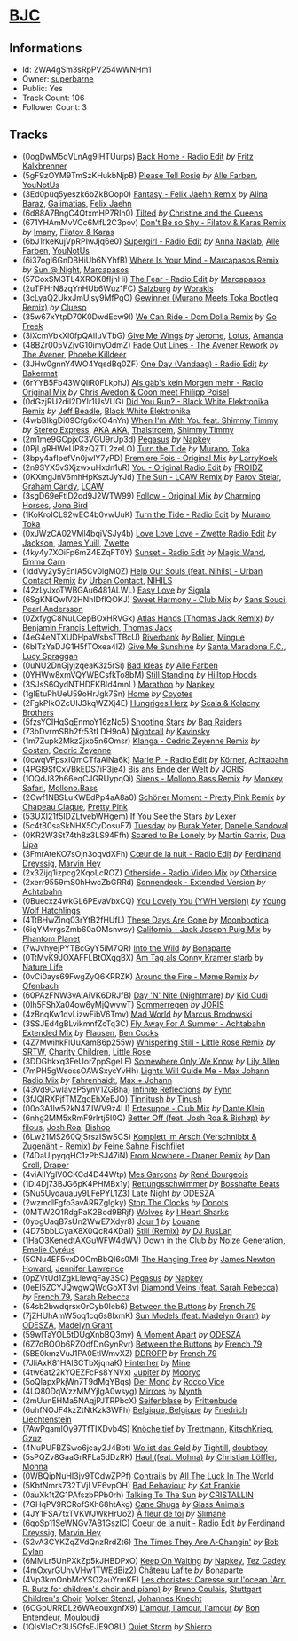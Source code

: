 # [BJC](https://open.spotify.com/playlist/2WA4gSm3sRpPV254wWNHm1)
## Informations
<!-- META_BEGIN -->
- Id: 2WA4gSm3sRpPV254wWNHm1
- Owner: [superbarne](https://open.spotify.com/user/superbarne)
- Public: Yes
- Track Count: 106
- Follower Count: 3
<!-- META_END -->


## Tracks
<!-- TRACK_LIST_BEGIN -->
- (0ogDwM5qVLnAg9IHTUurps) [Back Home - Radio Edit](https://open.spotify.com/track/0ogDwM5qVLnAg9IHTUurps) *by* [Fritz Kalkbrenner](https://open.spotify.com/artist/08Ut1tYxtmgIInVyQqohkM)
- (5gF9zOYM9TmSzKHukbNjpB) [Please Tell Rosie](https://open.spotify.com/track/5gF9zOYM9TmSzKHukbNjpB) *by* [Alle Farben](https://open.spotify.com/artist/61ipISvUVa5LkJlKZnm3Oo), [YouNotUs](https://open.spotify.com/artist/67ghKnycRX6VM1xfqJSMlH)
- (3Ed0puq5yeszk6bZkBOop0) [Fantasy - Felix Jaehn Remix](https://open.spotify.com/track/3Ed0puq5yeszk6bZkBOop0) *by* [Alina Baraz](https://open.spotify.com/artist/6hfwwpXqZPRC9CsKI7qtv1), [Galimatias](https://open.spotify.com/artist/0tOrKkXIn3VYyVHFEPG6Xd), [Felix Jaehn](https://open.spotify.com/artist/4bL2B6hmLlMWnUEZnorEtG)
- (6d88A7BngC4QtxmHP7RIh0) [Tilted](https://open.spotify.com/track/6d88A7BngC4QtxmHP7RIh0) *by* [Christine and the Queens](https://open.spotify.com/artist/04vj3iPUiVh5melWr0w3xT)
- (671YHAmMvVCc6MfL2C3pov) [Don't Be so Shy - Filatov & Karas Remix](https://open.spotify.com/track/671YHAmMvVCc6MfL2C3pov) *by* [Imany](https://open.spotify.com/artist/74eY8wbrhhVD7pACbBHwHw), [Filatov & Karas](https://open.spotify.com/artist/5NW2uPFatEKjZQ5gpWD8HO)
- (6bJ1rkeKujVpRPIwJjq6e0) [Supergirl - Radio Edit](https://open.spotify.com/track/6bJ1rkeKujVpRPIwJjq6e0) *by* [Anna Naklab](https://open.spotify.com/artist/6vNe5MINTo5QZyR08sBOBA), [Alle Farben](https://open.spotify.com/artist/61ipISvUVa5LkJlKZnm3Oo), [YouNotUs](https://open.spotify.com/artist/67ghKnycRX6VM1xfqJSMlH)
- (6i37ogI6GnDBHiUb6NYhfB) [Where Is Your Mind - Marcapasos Remix](https://open.spotify.com/track/6i37ogI6GnDBHiUb6NYhfB) *by* [Sun @ Night](https://open.spotify.com/artist/4zaOa6gB1OU9xcUZRiaW4D), [Marcapasos](https://open.spotify.com/artist/6QKeymKBlijyJhfOi1smqB)
- (57CoxSM3TL4XROK8fIjhHi) [The Fear - Radio Edit](https://open.spotify.com/track/57CoxSM3TL4XROK8fIjhHi) *by* [Marcapasos](https://open.spotify.com/artist/6QKeymKBlijyJhfOi1smqB)
- (2uTPHrN8zqYnHUb6Wuz1FC) [Salzburg](https://open.spotify.com/track/2uTPHrN8zqYnHUb6Wuz1FC) *by* [Worakls](https://open.spotify.com/artist/5RPzPJCg4ER1LzQkorZ31p)
- (3cLyaQ2UkxJmUjsy9MfPgO) [Gewinner (Murano Meets Toka Bootleg Remix)](https://open.spotify.com/track/3cLyaQ2UkxJmUjsy9MfPgO) *by* [Clueso](https://open.spotify.com/artist/0iFq8SzyZaaQ2Fn6CLDxqW)
- (35w67xYtpD70K0DwdEcw9I) [We Can Ride - Dom Dolla Remix](https://open.spotify.com/track/35w67xYtpD70K0DwdEcw9I) *by* [Go Freek](https://open.spotify.com/artist/2aRd7rRSUjtZ6WPG5GsBO6)
- (3iXcmVbkXl0fpQAiIuVTbG) [Give Me Wings](https://open.spotify.com/track/3iXcmVbkXl0fpQAiIuVTbG) *by* [Jerome](https://open.spotify.com/artist/4xcDVatLFh6qlcm41er3LV), [Lotus](https://open.spotify.com/artist/5NgQo5enpKJsf6ohQedD6b), [Amanda](https://open.spotify.com/artist/0biYBHxECA1AxcZK9JBidH)
- (48BZr005VZjvG10imyOdmZ) [Fade Out Lines - The Avener Rework](https://open.spotify.com/track/48BZr005VZjvG10imyOdmZ) *by* [The Avener](https://open.spotify.com/artist/0e6qzpphJHtObTSwD75mi0), [Phoebe Killdeer](https://open.spotify.com/artist/318VpIRUWele6jD0k3ldkT)
- (3JHw0gnnY4WO4YqsdBq0ZF) [One Day (Vandaag) - Radio Edit](https://open.spotify.com/track/3JHw0gnnY4WO4YqsdBq0ZF) *by* [Bakermat](https://open.spotify.com/artist/3MyFDtqB80WZvbtCZRsekM)
- (6rYYB5Fb43WQliR0FLkphJ) [Als gäb's kein Morgen mehr - Radio Original Mix](https://open.spotify.com/track/6rYYB5Fb43WQliR0FLkphJ) *by* [Chris Avedon & Coon meet Philipp Poisel](https://open.spotify.com/artist/0BAS6yJMYGDrP345X0QrUn)
- (0dGzjRU2diI2DYIr1UsVUG) [Did You Run? - Black White Elektronika Remix](https://open.spotify.com/track/0dGzjRU2diI2DYIr1UsVUG) *by* [Jeff Beadle](https://open.spotify.com/artist/5QpVZF15vyuLB07B8DUsQn), [Black White Elektronika](https://open.spotify.com/artist/5PUfB7NLJ23r4uC8GvvWgS)
- (4wbBIkgDi09Cfg6xKO4nYn) [When I'm With You feat. Shimmy Timmy](https://open.spotify.com/track/4wbBIkgDi09Cfg6xKO4nYn) *by* [Stereo Express](https://open.spotify.com/artist/3j2zB13syOvCyrkJIomEA2), [AKA AKA](https://open.spotify.com/artist/64fjAjykuM8Oc3Bqup4g72), [Thalstroem](https://open.spotify.com/artist/4APUbQ1NzVSQyGOhH4g2jY), [Shimmy Timmy](https://open.spotify.com/artist/363xbWmkJVsy3HezsBjX58)
- (2m1me9GCpjxC3VGU9rUp3d) [Pegasus](https://open.spotify.com/track/2m1me9GCpjxC3VGU9rUp3d) *by* [Napkey](https://open.spotify.com/artist/4MismZLKqMb2Qb2HjK4sdE)
- (0PjLgRHWeUP8zQZTL2zeLO) [Turn the Tide](https://open.spotify.com/track/0PjLgRHWeUP8zQZTL2zeLO) *by* [Murano](https://open.spotify.com/artist/6LYPdINEVydGbHEjbOLZtu), [Toka](https://open.spotify.com/artist/0uG1d4g7ClQBCmAGIh34y2)
- (3bpy4afIpefVn0jwlY7yPD) [Premiere Fois - Original Mix](https://open.spotify.com/track/3bpy4afIpefVn0jwlY7yPD) *by* [LarryKoek](https://open.spotify.com/artist/7gq3B5EQLkQq2tXkKMDopI)
- (2n9SYX5vSXjzwxuHxdn1uR) [You - Original Radio Edit](https://open.spotify.com/track/2n9SYX5vSXjzwxuHxdn1uR) *by* [FROIDZ](https://open.spotify.com/artist/4CutpmebK8o9CYIaOLYLt2)
- (0KXmgJnV6mhHpKsztJyYJd) [The Sun - LCAW Remix](https://open.spotify.com/track/0KXmgJnV6mhHpKsztJyYJd) *by* [Parov Stelar](https://open.spotify.com/artist/65EXuYHVoehCKqp0kOS6px), [Graham Candy](https://open.spotify.com/artist/71KlQX0q5wz5f9iytwPfou), [LCAW](https://open.spotify.com/artist/7FOb8fwCcjHjKlIlEZk6go)
- (3sgD69eFtlD2od9J2WTW99) [Follow - Original Mix](https://open.spotify.com/track/3sgD69eFtlD2od9J2WTW99) *by* [Charming Horses](https://open.spotify.com/artist/5rr0CMtvn1p9Be8ICfkTc3), [Jona Bird](https://open.spotify.com/artist/2b6SFRAJT7aebTHmAEl9MW)
- (1KoKroICL92wEC4b0vwUuK) [Turn the Tide - Radio Edit](https://open.spotify.com/track/1KoKroICL92wEC4b0vwUuK) *by* [Murano](https://open.spotify.com/artist/6LYPdINEVydGbHEjbOLZtu), [Toka](https://open.spotify.com/artist/0uG1d4g7ClQBCmAGIh34y2)
- (0xJWzCA02VMl4bqiVSJy4b) [Love Love Love - Zwette Radio Edit](https://open.spotify.com/track/0xJWzCA02VMl4bqiVSJy4b) *by* [Jackson](https://open.spotify.com/artist/5WEFHjy1T9g3u4IonLAEX6), [James Yuill](https://open.spotify.com/artist/0jypmaLN034G9UkeQdqsps), [Zwette](https://open.spotify.com/artist/6J2749jPHYhAZUq79rsNi0)
- (4ky4y7XOiFp6mZ4EZqFT0Y) [Sunset - Radio Edit](https://open.spotify.com/track/4ky4y7XOiFp6mZ4EZqFT0Y) *by* [Magic Wand](https://open.spotify.com/artist/36zgs7qD28lBA7jzA5bPTC), [Emma Carn](https://open.spotify.com/artist/25UzUBawTt2efMKKYNE4Qy)
- (1ddVy2y5yEnIA5Cv0lgM0Z) [Help Our Souls (feat. Nihils) - Urban Contact Remix](https://open.spotify.com/track/1ddVy2y5yEnIA5Cv0lgM0Z) *by* [Urban Contact](https://open.spotify.com/artist/59ILWOZRLKTI8yy97BpeIk), [NIHILS](https://open.spotify.com/artist/0O7NhieDairfQvi9jr66Cx)
- (42zLyJxoTWBGAu6481ALWL) [Easy Love](https://open.spotify.com/track/42zLyJxoTWBGAu6481ALWL) *by* [Sigala](https://open.spotify.com/artist/1IueXOQyABrMOprrzwQJWN)
- (6SgKNiQwIV2HNhIDflQOKJ) [Sweet Harmony - Club Mix](https://open.spotify.com/track/6SgKNiQwIV2HNhIDflQOKJ) *by* [Sans Souci](https://open.spotify.com/artist/659AKqao14TDh7PNu5qDIZ), [Pearl Andersson](https://open.spotify.com/artist/4EoSEUWlmLpYGHGNBoThiM)
- (0ZxfygC8NuLCepBOxHRVGk) [Atlas Hands (Thomas Jack Remix)](https://open.spotify.com/track/0ZxfygC8NuLCepBOxHRVGk) *by* [Benjamin Francis Leftwich](https://open.spotify.com/artist/7D5oTJSXSHf51auG0106CQ), [Thomas Jack](https://open.spotify.com/artist/5vSyn8YPtgu7qLBRZ1Ari7)
- (4eG4eNTXUDHpaWsbsTTBcU) [Riverbank](https://open.spotify.com/track/4eG4eNTXUDHpaWsbsTTBcU) *by* [Bolier](https://open.spotify.com/artist/65NscqgsoMPqBtoLbkP3jD), [Mingue](https://open.spotify.com/artist/4esHHdhDN4oeg9zYkAFpUs)
- (6bITzYaDJG1H5fTOxea4lZ) [Give Me Sunshine](https://open.spotify.com/track/6bITzYaDJG1H5fTOxea4lZ) *by* [Santa Maradona F.C.](https://open.spotify.com/artist/7Cb45L7j8MIfLe7iX6LPuZ), [Lucy Spraggan](https://open.spotify.com/artist/3QLPy7F0m9XgChp2Lk9B3N)
- (0uNU2DnGjyjzqeaK3z5rSi) [Bad Ideas](https://open.spotify.com/track/0uNU2DnGjyjzqeaK3z5rSi) *by* [Alle Farben](https://open.spotify.com/artist/61ipISvUVa5LkJlKZnm3Oo)
- (0YHWw8xmVQYWBCsfkTo8bM) [Still Standing](https://open.spotify.com/track/0YHWw8xmVQYWBCsfkTo8bM) *by* [Hilltop Hoods](https://open.spotify.com/artist/7dlqUnjoF2U2DkNDMhcgG4)
- (3SJsS6QydNTHDFKBId4mnL) [Marathon](https://open.spotify.com/track/3SJsS6QydNTHDFKBId4mnL) *by* [Napkey](https://open.spotify.com/artist/4MismZLKqMb2Qb2HjK4sdE)
- (1gIEtuPhUeU59oHrJgk7Sn) [Home](https://open.spotify.com/track/1gIEtuPhUeU59oHrJgk7Sn) *by* [Coyotes](https://open.spotify.com/artist/6i0mwZzqYokrkUvTpl1a3p)
- (2FgkPIkOZcUIJ3kqWZXj4E) [Hungriges Herz](https://open.spotify.com/track/2FgkPIkOZcUIJ3kqWZXj4E) *by* [Scala & Kolacny Brothers](https://open.spotify.com/artist/5cXCuJjbyxee1uCILXatYZ)
- (5fzsYCIHqSqEnmoY16zNc5) [Shooting Stars](https://open.spotify.com/track/5fzsYCIHqSqEnmoY16zNc5) *by* [Bag Raiders](https://open.spotify.com/artist/6fXEqmGQEt6ONuqVmwrN46)
- (73bDvrmSBh2fr53tLDH9oA) [Nightcall](https://open.spotify.com/track/73bDvrmSBh2fr53tLDH9oA) *by* [Kavinsky](https://open.spotify.com/artist/0UF7XLthtbSF2Eur7559oV)
- (1m7Zupk2Mkz2jxb5n6Omsr) [Klanga - Cedric Zeyenne Remix](https://open.spotify.com/track/1m7Zupk2Mkz2jxb5n6Omsr) *by* [Gostan](https://open.spotify.com/artist/1nWS89L7evreaF9wcCsIyi), [Cedric Zeyenne](https://open.spotify.com/artist/73OKr114KjbBWDamWRT8oA)
- (0cwqVFpsxIQmCTfaAiNa6k) [Marie P. - Radio Edit](https://open.spotify.com/track/0cwqVFpsxIQmCTfaAiNa6k) *by* [Körner](https://open.spotify.com/artist/4ZULOwd3L0kEbNktW3az0r), [Achtabahn](https://open.spotify.com/artist/2bnHA3uft5ff7aFQLvscV5)
- (4PGI9SfCxVBkEDS7iP3je4) [Bis ans Ende der Welt](https://open.spotify.com/track/4PGI9SfCxVBkEDS7iP3je4) *by* [JORIS](https://open.spotify.com/artist/7BKePXVmQRgnkbGcrFX1G4)
- (1OQdJ82h66eqCJGRUypqQi) [Sirens - Mollono.Bass Remix](https://open.spotify.com/track/1OQdJ82h66eqCJGRUypqQi) *by* [Monkey Safari](https://open.spotify.com/artist/5zovXI5By2gUhdr7EByjLa), [Mollono.Bass](https://open.spotify.com/artist/27j5PRcPefcI6q8as58zWF)
- (2Cwf1NBSLuKWEdPp4aA8a0) [Schöner Moment - Pretty Pink Remix](https://open.spotify.com/track/2Cwf1NBSLuKWEdPp4aA8a0) *by* [Chapeau Claque](https://open.spotify.com/artist/2mHveTHD0QbWOUdDnhLSK3), [Pretty Pink](https://open.spotify.com/artist/78GHS9zWXcj8tBke222g5N)
- (53UXI21f5IDZLtvebWHgem) [If You See the Stars](https://open.spotify.com/track/53UXI21f5IDZLtvebWHgem) *by* [Lexer](https://open.spotify.com/artist/2vDXLZ9mI3CdTPPIzFUKlY)
- (5c4tB0saSkNHX5CyDosuF7) [Tuesday](https://open.spotify.com/track/5c4tB0saSkNHX5CyDosuF7) *by* [Burak Yeter](https://open.spotify.com/artist/4ON1ruy5ijE7ZPQthbrkgI), [Danelle Sandoval](https://open.spotify.com/artist/7Dz9goFmVZZqvJxZoKg7pF)
- (0KR2W3St74th8z3LS94Ffh) [Scared to Be Lonely](https://open.spotify.com/track/0KR2W3St74th8z3LS94Ffh) *by* [Martin Garrix](https://open.spotify.com/artist/60d24wfXkVzDSfLS6hyCjZ), [Dua Lipa](https://open.spotify.com/artist/6M2wZ9GZgrQXHCFfjv46we)
- (3FmrAteKO7sOjn3oqvdXFh) [Cœur de la nuit - Radio Edit](https://open.spotify.com/track/3FmrAteKO7sOjn3oqvdXFh) *by* [Ferdinand Dreyssig](https://open.spotify.com/artist/60eX46ndcfzPJWPGzn1Ek7), [Marvin Hey](https://open.spotify.com/artist/4bY8e297O2X2Se2vP9LL3b)
- (2x3Zijq1izpcg2KqoLcROZ) [Otherside - Radio Video Mix](https://open.spotify.com/track/2x3Zijq1izpcg2KqoLcROZ) *by* [Otherside](https://open.spotify.com/artist/5XAqlU16IGf3yHcnDvR0tb)
- (2xerr9559mS0hHwcZbGRRd) [Sonnendeck - Extended Version](https://open.spotify.com/track/2xerr9559mS0hHwcZbGRRd) *by* [Achtabahn](https://open.spotify.com/artist/2bnHA3uft5ff7aFQLvscV5)
- (0Buecxz4wkGL6PEvaVbxCQ) [You Lovely You (YWH Version)](https://open.spotify.com/track/0Buecxz4wkGL6PEvaVbxCQ) *by* [Young Wolf Hatchlings](https://open.spotify.com/artist/7MEHZJ6ngAYUewmIHEviop)
- (4TtBHwZinq03rYtB2fHUfL) [These Days Are Gone](https://open.spotify.com/track/4TtBHwZinq03rYtB2fHUfL) *by* [Moonbootica](https://open.spotify.com/artist/1YkHCcMgZ6fTQMeEQyYKTf)
- (6iqYMvrgsZmb60aOMsnwsy) [California - Jack Joseph Puig Mix](https://open.spotify.com/track/6iqYMvrgsZmb60aOMsnwsy) *by* [Phantom Planet](https://open.spotify.com/artist/0LsTFjEB1IIrh7IlTxs1GY)
- (7wJvhyejPYTBcGyY5iM7QR) [Into the Wild](https://open.spotify.com/track/7wJvhyejPYTBcGyY5iM7QR) *by* [Bonaparte](https://open.spotify.com/artist/2jwl8DJIsmnFbA5vPdGSCy)
- (0TtMvK9JOXAFFLBtOXqgBX) [Am Tag als Conny Kramer starb](https://open.spotify.com/track/0TtMvK9JOXAFFLBtOXqgBX) *by* [Nature Life](https://open.spotify.com/artist/4yPuDRmALjDh3174XRfOUN)
- (0vCi0ays69FwgZyQ6KRRZK) [Around the Fire - Møme Remix](https://open.spotify.com/track/0vCi0ays69FwgZyQ6KRRZK) *by* [Ofenbach](https://open.spotify.com/artist/4AKwRarlmsUlLjIwt38NLw)
- (60PAzFNW3vAiAiVK6DRJfB) [Day 'N' Nite (Nightmare)](https://open.spotify.com/track/60PAzFNW3vAiAiVK6DRJfB) *by* [Kid Cudi](https://open.spotify.com/artist/0fA0VVWsXO9YnASrzqfmYu)
- (0Ih5FShXa04ow6yMjQwvwT) [Sommerregen](https://open.spotify.com/track/0Ih5FShXa04ow6yMjQwvwT) *by* [JORIS](https://open.spotify.com/artist/7BKePXVmQRgnkbGcrFX1G4)
- (4zBnqKw1dvLizwFibV6Tmv) [Mad World](https://open.spotify.com/track/4zBnqKw1dvLizwFibV6Tmv) *by* [Marcus Brodowski](https://open.spotify.com/artist/3U5sS2ernX7nUjFZ9GSxWh)
- (3SSJEd4gBLvikmnfZcTq3C) [Fly Away For A Summer - Achtabahn Extended Mix](https://open.spotify.com/track/3SSJEd4gBLvikmnfZcTq3C) *by* [Flausen](https://open.spotify.com/artist/7n0lhFzIwSg5ioJ1MkLTL1), [Ben Cocks](https://open.spotify.com/artist/7yNYyqPx2N4tCfE8omk9pZ)
- (4Z7MwihkFlUuXamB6p255w) [Whispering Still - Little Rose Remix](https://open.spotify.com/track/4Z7MwihkFlUuXamB6p255w) *by* [SRTW](https://open.spotify.com/artist/7vHAcPVlEDksRsCfkez2CD), [Charity Children](https://open.spotify.com/artist/0i5oKqsPL21cwL7acxZfNI), [Little Rose](https://open.spotify.com/artist/2yDY3r3GJAxtK5xhndIhVI)
- (3DDGhkxq3FeUorZppSgeLE) [Somewhere Only We Know](https://open.spotify.com/track/3DDGhkxq3FeUorZppSgeLE) *by* [Lily Allen](https://open.spotify.com/artist/13saZpZnCDWOI9D4IJhp1f)
- (7mPH5gWsossOAWSxycYvHh) [Lights Will Guide Me - Max Johann Radio Mix](https://open.spotify.com/track/7mPH5gWsossOAWSxycYvHh) *by* [Fahrenhaidt](https://open.spotify.com/artist/36YkPEVyrGPidekkTErnko), [Max + Johann](https://open.spotify.com/artist/7tUuueEA6DzbvvHmDy79Ow)
- (43Vd9CwIavzP5ynV1ZGBha) [Infinite Reflections](https://open.spotify.com/track/43Vd9CwIavzP5ynV1ZGBha) *by* [Fynn](https://open.spotify.com/artist/4xuvLbpdu8lDCLSnpZY45m)
- (3fJQlRXPjfTMZgqEhXeEJO) [Tinnitush](https://open.spotify.com/track/3fJQlRXPjfTMZgqEhXeEJO) *by* [Tinush](https://open.spotify.com/artist/4MxsTQbn9jctKNfDlYrYNh)
- (00o3A1lw52kN47JWV9z4LI) [Ertesuppe - Club Mix](https://open.spotify.com/track/00o3A1lw52kN47JWV9z4LI) *by* [Dante Klein](https://open.spotify.com/artist/1b4DN8Vj0dnj5cceMFsRYN)
- (6nhg2MM5xRmF9rlrtj5I0Q) [Better Off (feat. Josh Roa & Bishøp)](https://open.spotify.com/track/6nhg2MM5xRmF9rlrtj5I0Q) *by* [filous](https://open.spotify.com/artist/2IjiuEObrCKyZvSb8xLxG9), [Josh Roa](https://open.spotify.com/artist/4xDHz2TrM2fWhQ6FW6VZn0), [Bishop](https://open.spotify.com/artist/1cvis4SzGrDZh0zgEVqfJS)
- (6Lw21MS260QjSrszISwSCS) [Komplett im Arsch (Verschnibbt & Zugenäht - Remix)](https://open.spotify.com/track/6Lw21MS260QjSrszISwSCS) *by* [Feine Sahne Fischfilet](https://open.spotify.com/artist/1BdtWszUR1z5SeU5qXNU31)
- (74DaUipyqqHC1zPbSJ47iN) [From Nowhere - Draper Remix](https://open.spotify.com/track/74DaUipyqqHC1zPbSJ47iN) *by* [Dan Croll](https://open.spotify.com/artist/5Rr15NSbi1Xjno1AEP9u21), [Draper](https://open.spotify.com/artist/5Z8Qlj0jWh0OOmJ55EwSnu)
- (4viAllYglV0CKCd4D44Wtp) [Mes Garçons](https://open.spotify.com/track/4viAllYglV0CKCd4D44Wtp) *by* [René Bourgeois](https://open.spotify.com/artist/13LtauOUr9nOnuKleJwM4b)
- (1Dl4Dj73BJG6pK4PHMBx1y) [Rettungsschwimmer](https://open.spotify.com/track/1Dl4Dj73BJG6pK4PHMBx1y) *by* [Bosshafte Beats](https://open.spotify.com/artist/4k3MIax7tvVw8G5ixZjRvm)
- (5Nu5Uyoauauy9LFePYL1Z3) [Late Night](https://open.spotify.com/track/5Nu5Uyoauauy9LFePYL1Z3) *by* [ODESZA](https://open.spotify.com/artist/21mKp7DqtSNHhCAU2ugvUw)
- (2wzmdlFgfo3avARRZglgky) [Stop The Clocks](https://open.spotify.com/track/2wzmdlFgfo3avARRZglgky) *by* [Donots](https://open.spotify.com/artist/2gRgzV2ooQwweEr4s7lwsg)
- (0MTW2Q1RdgPaK2Bod9BRjf) [Wolves](https://open.spotify.com/track/0MTW2Q1RdgPaK2Bod9BRjf) *by* [I Heart Sharks](https://open.spotify.com/artist/4HHftqPaBwXIk5C7GOLI7y)
- (0yogUaqB7sUn2WwE7Xdyr8) [Jour 1](https://open.spotify.com/track/0yogUaqB7sUn2WwE7Xdyr8) *by* [Louane](https://open.spotify.com/artist/7wjeXCtRND2ZdKfMJFu6JC)
- (4D75bbLCyaX8X0QcR4XDa1) [Still (Remix)](https://open.spotify.com/track/4D75bbLCyaX8X0QcR4XDa1) *by* [DJ RusLan](https://open.spotify.com/artist/750QB4X2TSqhbuk9k6j1n6)
- (1HaO3KenedtAXGuWFW4dWV) [Down in the Club](https://open.spotify.com/track/1HaO3KenedtAXGuWFW4dWV) *by* [Noize Generation](https://open.spotify.com/artist/0KETuRn1Qq622O6Q0WN1r9), [Emelie Cyréus](https://open.spotify.com/artist/0sbkGGlLYmgOzcxRqd257O)
- (5ONu4EF5vxDOCmBbQI6s0M) [The Hanging Tree](https://open.spotify.com/track/5ONu4EF5vxDOCmBbQI6s0M) *by* [James Newton Howard](https://open.spotify.com/artist/2M4eNCvV3CJUswavkhAQg2), [Jennifer Lawrence](https://open.spotify.com/artist/3oCIYpmkFw8KGWwMNPKgXh)
- (0pZVtUd1ZgkLlewqFay3SC) [Pegasus](https://open.spotify.com/track/0pZVtUd1ZgkLlewqFay3SC) *by* [Napkey](https://open.spotify.com/artist/4MismZLKqMb2Qb2HjK4sdE)
- (0eEI5ZCYJQwgwQWqGoXT3v) [Diamond Veins (feat. Sarah Rebecca)](https://open.spotify.com/track/0eEI5ZCYJQwgwQWqGoXT3v) *by* [French 79](https://open.spotify.com/artist/6MJKlN8ya42Agsw3iQZs6e), [Sarah Rebecca](https://open.spotify.com/artist/58obmxGKVKCenZAkACSMgJ)
- (54sb2bwdqrsxOrCyb0Ieb6) [Between the Buttons](https://open.spotify.com/track/54sb2bwdqrsxOrCyb0Ieb6) *by* [French 79](https://open.spotify.com/artist/6MJKlN8ya42Agsw3iQZs6e)
- (7jZHUhAmW5oq1cq6s8IxmK) [Sun Models (feat. Madelyn Grant)](https://open.spotify.com/track/7jZHUhAmW5oq1cq6s8IxmK) *by* [ODESZA](https://open.spotify.com/artist/21mKp7DqtSNHhCAU2ugvUw), [Madelyn Grant](https://open.spotify.com/artist/7kdIgG6b9e3DZVmroWzu9w)
- (59wlTaYOL5tDUgXnbBQ3my) [A Moment Apart](https://open.spotify.com/track/59wlTaYOL5tDUgXnbBQ3my) *by* [ODESZA](https://open.spotify.com/artist/21mKp7DqtSNHhCAU2ugvUw)
- (6Z7dBOOb6RZOdfDnGynRvr) [Between the Buttons](https://open.spotify.com/track/6Z7dBOOb6RZOdfDnGynRvr) *by* [French 79](https://open.spotify.com/artist/6MJKlN8ya42Agsw3iQZs6e)
- (5BE0kmzVuJ1PA0EtlWmvXZ) [DDROPP](https://open.spotify.com/track/5BE0kmzVuJ1PA0EtlWmvXZ) *by* [French 79](https://open.spotify.com/artist/6MJKlN8ya42Agsw3iQZs6e)
- (7JIiAxK81HAlSCTbXjqnaK) [Hinterher](https://open.spotify.com/track/7JIiAxK81HAlSCTbXjqnaK) *by* [Mine](https://open.spotify.com/artist/2jmpnuwn52LqrQASBlyQGJ)
- (4tw6at22kYQEZFcPs8YNVx) [Jupiter](https://open.spotify.com/track/4tw6at22kYQEZFcPs8YNVx) *by* [Mooryc](https://open.spotify.com/artist/5bI3PXRTEkHrKSdQI5J9Tz)
- (5oQIapxPkjWn7T9dMqYBqs) [Der Mond](https://open.spotify.com/track/5oQIapxPkjWn7T9dMqYBqs) *by* [Rocco Vice](https://open.spotify.com/artist/7rbdu4LFC6aj9vRbHs6z73)
- (4LQ80DqWzzMMYjlgA0wsyg) [Mirrors](https://open.spotify.com/track/4LQ80DqWzzMMYjlgA0wsyg) *by* [Mynth](https://open.spotify.com/artist/5cazBUoWE6dv62t5e3Id8u)
- (2mUunEHMa5NAqjPJTRPbcX) [Seifenblase](https://open.spotify.com/track/2mUunEHMa5NAqjPJTRPbcX) *by* [Frittenbude](https://open.spotify.com/artist/7jy0nL3F5ehHJxXYMBImkk)
- (6uhfNOJF4kzZtNtKzk3WFh) [Belgique, Belgique](https://open.spotify.com/track/6uhfNOJF4kzZtNtKzk3WFh) *by* [Friedrich Liechtenstein](https://open.spotify.com/artist/5oIljAPYFD1SnbT8024cIV)
- (7AwPgamlOy97TfTIXDvb4S) [Knöcheltief](https://open.spotify.com/track/7AwPgamlOy97TfTIXDvb4S) *by* [Trettmann](https://open.spotify.com/artist/6QzzeKV0VcnT2vJMYDPuL4), [KitschKrieg](https://open.spotify.com/artist/5tHiL8SKSaZGMBUPIiSmX4), [Gzuz](https://open.spotify.com/artist/5eioJDe26lOqkAMbuhzZYs)
- (4NuPUFBZSwo6jcay2J4Bbt) [Wo ist das Geld](https://open.spotify.com/track/4NuPUFBZSwo6jcay2J4Bbt) *by* [Tightill](https://open.spotify.com/artist/1IFH0F0gJflXkbdsCIngr8), [doubtboy](https://open.spotify.com/artist/3COCrSJVpg1HKL9ptgggeX)
- (5sPQZv8GaaGrRFLa5dDzRK) [Haul (feat. Mohna)](https://open.spotify.com/track/5sPQZv8GaaGrRFLa5dDzRK) *by* [Christian Löffler](https://open.spotify.com/artist/3tSvlEzeDnVbQJBTkIA6nO), [Mohna](https://open.spotify.com/artist/3azqDB8c8zEOTBscxif1gU)
- (0WBQipNuHI3jv9TCdwZPPf) [Contrails](https://open.spotify.com/track/0WBQipNuHI3jv9TCdwZPPf) *by* [All The Luck In The World](https://open.spotify.com/artist/60ewzuY3lVH0QElQbFagIS)
- (5KbtNmrs732TVjLVE6vpOH) [Bad Behaviour](https://open.spotify.com/track/5KbtNmrs732TVjLVE6vpOH) *by* [Kat Frankie](https://open.spotify.com/artist/6vdr7WnqTfEEPjKJsNrlgY)
- (0auXk1tZG1PAfszbPPb0rh) [Talking To The Sun](https://open.spotify.com/track/0auXk1tZG1PAfszbPPb0rh) *by* [CRISTALLIN](https://open.spotify.com/artist/1FFrUop9cShGww0o21DTCU)
- (7GHqPV9RCRofSXh68htAkg) [Cane Shuga](https://open.spotify.com/track/7GHqPV9RCRofSXh68htAkg) *by* [Glass Animals](https://open.spotify.com/artist/4yvcSjfu4PC0CYQyLy4wSq)
- (4JY1FSA7txTVKWJWkHrUo2) [À fleur de toi](https://open.spotify.com/track/4JY1FSA7txTVKWJWkHrUo2) *by* [Slimane](https://open.spotify.com/artist/4OV6uYSnHxSYkjDYuBVBUz)
- (6qoSp11SeWNGv7AB1GszIC) [Coeur de la nuit - Radio Edit](https://open.spotify.com/track/6qoSp11SeWNGv7AB1GszIC) *by* [Ferdinand Dreyssig](https://open.spotify.com/artist/60eX46ndcfzPJWPGzn1Ek7), [Marvin Hey](https://open.spotify.com/artist/4bY8e297O2X2Se2vP9LL3b)
- (52vA3CYKZqZVdQnzRrdZt6) [The Times They Are A-Changin'](https://open.spotify.com/track/52vA3CYKZqZVdQnzRrdZt6) *by* [Bob Dylan](https://open.spotify.com/artist/74ASZWbe4lXaubB36ztrGX)
- (6MMLr5UnPXkZp5kJHBDPxO) [Keep On Waiting](https://open.spotify.com/track/6MMLr5UnPXkZp5kJHBDPxO) *by* [Napkey](https://open.spotify.com/artist/4MismZLKqMb2Qb2HjK4sdE), [Tez Cadey](https://open.spotify.com/artist/5cBeFQv3kBVP8o15CmPTKb)
- (4mOxyrGUhvVHw1TWEdBiz2) [Château Lafite](https://open.spotify.com/track/4mOxyrGUhvVHw1TWEdBiz2) *by* [Bonaparte](https://open.spotify.com/artist/2jwl8DJIsmnFbA5vPdGSCy)
- (4Vp3kmOnbMcYSO2auYrmKF) [Les choristes: Caresse sur l'ocean (Arr. R. Butz for children's choir and piano)](https://open.spotify.com/track/4Vp3kmOnbMcYSO2auYrmKF) *by* [Bruno Coulais](https://open.spotify.com/artist/5kjb55jtwPnbYXXDvP4x7R), [Stuttgart Children's Choir](https://open.spotify.com/artist/0iw2j2XYBiKGNkUXt0iTwk), [Volker Stenzl](https://open.spotify.com/artist/4sDukPHU5DXg3IdwguYgy5), [Johannes Knecht](https://open.spotify.com/artist/6yTJvhltQcptiGMnm9rRWh)
- (6OGpURRDL26WAeouxgnfX9) [L'amour, l'amour, l'amour](https://open.spotify.com/track/6OGpURRDL26WAeouxgnfX9) *by* [Bon Entendeur](https://open.spotify.com/artist/2lwjwKfYZCuPEJOo8t32CD), [Mouloudji](https://open.spotify.com/artist/4pZgpCHvAI14ug9dSfxTjp)
- (1QIsVlaCz3U5GfsEJE9O8L) [Quiet Storm](https://open.spotify.com/track/1QIsVlaCz3U5GfsEJE9O8L) *by* [Shierro](https://open.spotify.com/artist/7EVtRX3E2y1wcAwd2YituJ)
<!-- TRACK_LIST_END -->
